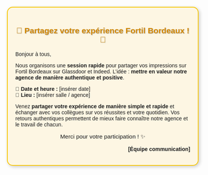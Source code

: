 <div style="background-color:#fdf6e3; border:2px solid #f7c600; border-radius:15px; padding:20px; box-shadow: 3px 3px 10px rgba(0,0,0,0.2); font-family: Arial, sans-serif; max-width:600px; margin:auto;">
  <h2 style="color:#d48900; text-align:center; text-shadow:1px 1px 2px #aaa;">🌟 Partagez votre expérience Fortil Bordeaux ! 🌟</h2>
  
  <p>Bonjour à tous,</p>

  <p>Nous organisons une <strong>session rapide</strong> pour partager vos impressions sur Fortil Bordeaux sur Glassdoor et Indeed. L’idée : <strong>mettre en valeur notre agence de manière authentique et positive</strong>.</p>

  <p>📅 <strong>Date et heure :</strong> [insérer date]<br>
     📍 <strong>Lieu :</strong> [insérer salle / agence]</p>

  <p>Venez <strong>partager votre expérience de manière simple et rapide</strong> et échanger avec vos collègues sur vos réussites et votre quotidien. Vos retours authentiques permettent de mieux faire connaître notre agence et le travail de chacun.</p>

  <p style="text-align:center; font-size:1.1em;">Merci pour votre participation ! ✨</p>

  <p style="text-align:right; font-weight:bold;">[Équipe communication]</p>
</div>
